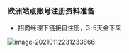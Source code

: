 ### 欧洲站点账号注册资料准备

- 招商经理下链接自注册，3-5天会下来

![image-20210112231233866](C:\Users\Xue\AppData\Roaming\Typora\typora-user-images\image-20210112231233866.png)